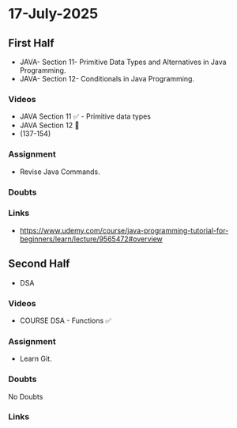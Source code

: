 # 17-July-2025

## First Half

- JAVA- Section 11- Primitive Data Types and Alternatives in Java Programming.
- JAVA- Section 12- Conditionals in Java Programming. 

### Videos

- JAVA Section 11 ✅
        - Primitive data types 
- JAVA Section 12 🔄
- (137-154)
### Assignment

- Revise Java Commands.

### Doubts

### Links

- https://www.udemy.com/course/java-programming-tutorial-for-beginners/learn/lecture/9565472#overview

## Second Half

- DSA  

### Videos

- COURSE DSA - Functions ✅

### Assignment

- Learn Git.

### Doubts

No Doubts

### Links

